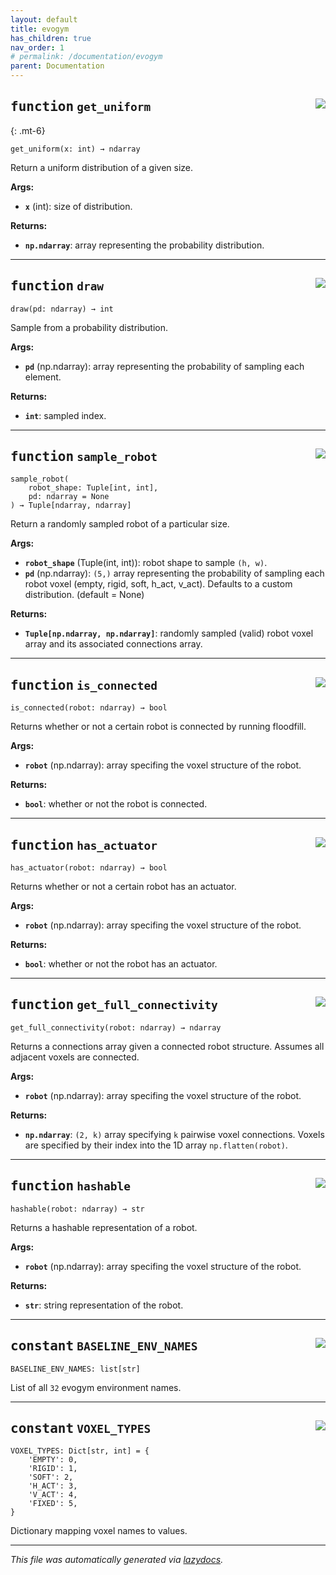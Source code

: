 ```yaml
---
layout: default
title: evogym
has_children: true
nav_order: 1
# permalink: /documentation/evogym
parent: Documentation
---
```


<!-- markdownlint-disable -->

<!-- <a href="https://github.com/EvolutionGym/evogym/blob/main/evogym/utils.py#L0"><img align="right" style="float:right;" src="https://img.shields.io/badge/-source-cccccc?style=flat-square"></a>

# <kbd>module</kbd> `utils`




**Global Variables**
---------------
- **VOXEL_TYPES**
- **BASELINE_ENV_NAMES**

--- -->



## <kbd>function</kbd> `get_uniform` <a href="https://github.com/EvolutionGym/evogym/blob/main/evogym/utils.py#L55"><img align="right" style="float:right;" src="https://img.shields.io/badge/-source-cccccc?style=flat-square"></a>
{: .mt-6}
```
get_uniform(x: int) → ndarray
```

Return a uniform distribution of a given size. 



**Args:**
 
 - <b>`x`</b> (int):  size of distribution. 



**Returns:**
 
 - <b>`np.ndarray`</b>:  array representing the probability distribution. 


---



## <kbd>function</kbd> `draw` <a href="https://github.com/EvolutionGym/evogym/blob/main/evogym/utils.py#L67"><img align="right" style="float:right;" src="https://img.shields.io/badge/-source-cccccc?style=flat-square"></a>

```
draw(pd: ndarray) → int
```

Sample from a probability distribution. 



**Args:**
 
 - <b>`pd`</b> (np.ndarray):  array representing the probability of sampling each element. 



**Returns:**
 
 - <b>`int`</b>:  sampled index. 


---



## <kbd>function</kbd> `sample_robot` <a href="https://github.com/EvolutionGym/evogym/blob/main/evogym/utils.py#L89"><img align="right" style="float:right;" src="https://img.shields.io/badge/-source-cccccc?style=flat-square"></a>

```
sample_robot(
    robot_shape: Tuple[int, int],
    pd: ndarray = None
) → Tuple[ndarray, ndarray]
```

Return a randomly sampled robot of a particular size. 



**Args:**
 
 - <b>`robot_shape`</b> (Tuple(int, int)):  robot shape to sample `(h, w)`. 
 - <b>`pd`</b> (np.ndarray):  `(5,)` array representing the probability of sampling each robot voxel (empty, rigid, soft, h_act, v_act). Defaults to a custom distribution. (default = None) 



**Returns:**
 
 - <b>`Tuple[np.ndarray, np.ndarray]`</b>:  randomly sampled (valid) robot voxel array and its associated connections array. 


---



## <kbd>function</kbd> `is_connected` <a href="https://github.com/EvolutionGym/evogym/blob/main/evogym/utils.py#L170"><img align="right" style="float:right;" src="https://img.shields.io/badge/-source-cccccc?style=flat-square"></a>

```
is_connected(robot: ndarray) → bool
```

Returns whether or not a certain robot is connected by running floodfill. 



**Args:**
 
 - <b>`robot`</b> (np.ndarray):  array specifing the voxel structure of the robot. 



**Returns:**
 
 - <b>`bool`</b>:  whether or not the robot is connected. 


---



## <kbd>function</kbd> `has_actuator` <a href="https://github.com/EvolutionGym/evogym/blob/main/evogym/utils.py#L204"><img align="right" style="float:right;" src="https://img.shields.io/badge/-source-cccccc?style=flat-square"></a>

```
has_actuator(robot: ndarray) → bool
```

Returns whether or not a certain robot has an actuator. 

**Args:**
 
 - <b>`robot`</b> (np.ndarray):  array specifing the voxel structure of the robot. 



**Returns:**
 
 - <b>`bool`</b>:  whether or not the robot has an actuator. 


---


## <kbd>function</kbd> `get_full_connectivity` <a href="https://github.com/EvolutionGym/evogym/blob/main/evogym/utils.py#L220"><img align="right" style="float:right;" src="https://img.shields.io/badge/-source-cccccc?style=flat-square"></a>


```
get_full_connectivity(robot: ndarray) → ndarray
```

Returns a connections array given a connected robot structure. Assumes all adjacent voxels are connected. 



**Args:**
 
 - <b>`robot`</b> (np.ndarray):  array specifing the voxel structure of the robot. 



**Returns:**
 
 - <b>`np.ndarray`</b>:  `(2, k)` array specifying `k` pairwise voxel connections. Voxels are specified by their index into the 1D array `np.flatten(robot)`. 


---



## <kbd>function</kbd> `hashable` <a href="https://github.com/EvolutionGym/evogym/blob/main/evogym/utils.py#L259"><img align="right" style="float:right;" src="https://img.shields.io/badge/-source-cccccc?style=flat-square"></a>

```
hashable(robot: ndarray) → str
```

Returns a hashable representation of a robot. 



**Args:**
 
 - <b>`robot`</b> (np.ndarray):  array specifing the voxel structure of the robot. 



**Returns:**
 
 - <b>`str`</b>:  string representation of the robot. 


---



## <kbd>constant</kbd> `BASELINE_ENV_NAMES` <a href="https://github.com/EvolutionGym/evogym/blob/main/evogym/utils.py#L17"><img align="right" style="float:right;" src="https://img.shields.io/badge/-source-cccccc?style=flat-square"></a>

```
BASELINE_ENV_NAMES: list[str]
```

List of all `32` evogym environment names. 

---




## <kbd>constant</kbd> `VOXEL_TYPES` <a href="https://github.com/EvolutionGym/evogym/blob/main/evogym/utils.py#L8"><img align="right" style="float:right;" src="https://img.shields.io/badge/-source-cccccc?style=flat-square"></a>

```
VOXEL_TYPES: Dict[str, int] = {
    'EMPTY': 0,
    'RIGID': 1,
    'SOFT': 2,
    'H_ACT': 3,
    'V_ACT': 4,
    'FIXED': 5,
}
```

Dictionary mapping voxel names to values. 

---

_This file was automatically generated via [lazydocs](https://github.com/ml-tooling/lazydocs)._
